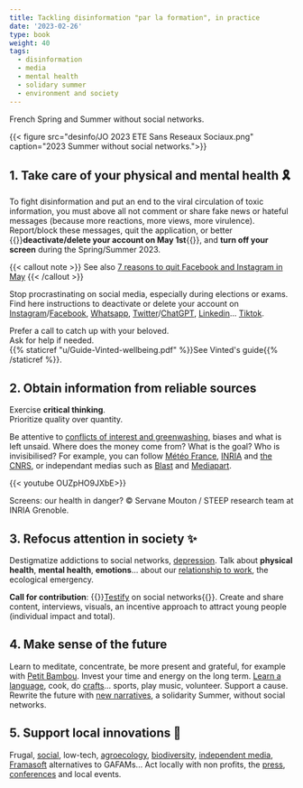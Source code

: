```yaml
---
title: Tackling disinformation "par la formation", in practice
date: '2023-02-26'
type: book
weight: 40
tags:
  - disinformation
  - media
  - mental health
  - solidary summer
  - environment and society
---
```


French Spring and Summer without social networks.

<!--more-->

{{< figure src="desinfo/JO 2023 ETE Sans Reseaux Sociaux.png" caption="2023 Summer without social networks.">}}

## 1. Take care of your physical and mental health 🎗️

To fight disinformation and put an end to the viral circulation of toxic information, you must above all not comment or share fake news or hateful messages (because more reactions, more views, more virulence). Report/block these messages, quit the application, or better {{<hl>}}<b>deactivate/delete your account on May 1st</b>{{</hl>}}, and <b>turn off your screen</b> during the Spring/Summer 2023.

{{< callout note >}}
See also [7 reasons to quit Facebook and Instagram in May](https://www.mtpcours.fr/en/p/7-reasons-quit-facebook-instagram/)
{{< /callout >}}

Stop procrastinating on social media, especially during elections or exams. Find here instructions to deactivate or delete your account on [Instagram](https://help.instagram.com/370452623149242)/[Facebook](https://www.facebook.com/help/224562897555674), [Whatsapp](https://faq.whatsapp.com/2138577903196467/), [Twitter](https://help.twitter.com/en/managing-your-account/how-to-deactivate-twitter-account)/[ChatGPT](https://help.openai.com/en/articles/6378407-how-can-i-delete-my-account), [Linkedin](https://www.linkedin.com/help/linkedin/answer/a1379064/close-your-linkedin-account?lang=en)... [Tiktok](https://support.tiktok.com/en/account-and-privacy/deleting-an-account).

Prefer a call to catch up with your beloved. <br>
Ask for help if needed. <br>
{{% staticref "u/Guide-Vinted-wellbeing.pdf" %}}See Vinted's guide{{% /staticref %}}.

## 2. Obtain information from reliable sources

Exercise <b>critical thinking</b>.  <br>
Prioritize quality over quantity.

Be attentive to [conflicts of interest and greenwashing](https://www.mtpcours.fr/en/c/desinformation/greenwashing/), biases and what is left unsaid. Where does the money come from? What is the goal? Who is invisibilised? For example, you can follow [Météo France](https://meteofrance.com/actualites-et-dossiers/actualites/climat/secheresse-32-jours-sans-pluie-en-france-record-battu), [INRIA](https://steep.inria.fr/comprendreagir/impacts-des-ecrans-sur-la-sante-servane-mouton/) and [the CNRS](https://ecoinfo.cnrs.fr/2023/02/27/conf-ecoinfo-ecrans-menaces-sur-la-sante-09-mai-2023/), or independant medias such as [Blast](https://www.blast-info.fr/articles/2023/sommes-nous-toujours-en-democratie-AwJ1_TmlTM-ONwHybrhuqQ) and [Mediapart](https://blogs.mediapart.fr/emmanuel-prados/blog/020323/ecrans-et-sante-il-est-urgent-d-agir).

{{< youtube OUZpHO9JXbE>}} 

Screens: our health in danger? © Servane Mouton / STEEP research team at INRIA Grenoble.

## 3. Refocus attention in society ✨

Destigmatize addictions to social networks, [depression](https://www.youtube.com/watch?v=MN3D0uLEERU&ab_channel=GDGFrance). Talk about <b>physical health</b>, <b>mental health</b>, <b>emotions</b>... about our [relationship to work](https://www.mtpcours.fr/en/c/desinformation/rapport-villani/), the ecological emergency.

<b>Call for contribution</b>: {{<hl>}}[Testify](https://framaforms.org/reseaux-sociaux-attention-et-sante-mentale-1687119437) on social networks{{</hl>}}. Create and share content, interviews, visuals, an incentive approach to attract young people (individual impact and total).

## 4. Make sense of the future

Learn to meditate, concentrate, be more present and grateful, for example with [Petit Bambou](https://www.lajauneetlarouge.com/petit-bambou-lappli-de-meditation-cofondee-par-un-polytechnicien/). Invest your time and energy on the long term. [Learn a language](https://www.mtpcours.fr/en/p/language-learning/), cook, do [crafts](https://wecandoo.fr/)... sports, play music, volunteer. Support a cause. Rewrite the future with [new narratives](https://www.youtube.com/watch?v=Y8SpcxR6FjQ&ab_channel=BLAST%2CLesouffledel%27info), a solidarity Summer, without social networks.

## 5. Support local innovations 🌸

Frugal, [social](https://flavi.fr/index.php/about/), low-tech, [agroecology](https://wwoof.fr/en/), [biodiversity](https://plantnet.org/en/), [independent media](https://www.blast-info.fr/), [Framasoft](https://degooglisons-internet.org/en/) alternatives to GAFAMs... Act locally with non profits, the [press](https://france3-regions.francetvinfo.fr/occitanie/herault/montpellier/chatgpt-revolutionnaire-mais-qui-inquiete-pourquoi-la-ville-de-montpellier-interdit-a-ses-agents-d-utiliser-l-intelligence-artificielle-2742446.html), [conferences](https://www.univ-montp3.fr/fr/actualit%C3%A9s/appel-%C3%A0-communication-colloque-international-les-mots-du-pouvoir-1) and local events.